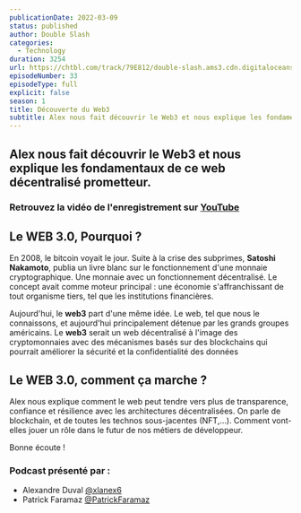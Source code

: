 ```yaml
---
publicationDate: 2022-03-09
status: published
author: Double Slash
categories:
  - Technology
duration: 3254
url: https://chtbl.com/track/79E812/double-slash.ams3.cdn.digitaloceanspaces.com/DS_033_web3.mp3
episodeNumber: 33
episodeType: full
explicit: false
season: 1
title: Découverte du Web3
subtitle: Alex nous fait découvrir le Web3 et nous explique les fondamentaux de ce web décentralisé prometteur.
---
```


## Alex nous fait découvrir le Web3 et nous explique les fondamentaux de ce web décentralisé prometteur.

### Retrouvez la vidéo de l'enregistrement sur [YouTube](https://youtu.be/A8yk7NT__HM)

## Le WEB 3.0, Pourquoi ?

En 2008, le bitcoin voyait le jour. Suite à la crise des subprimes, **Satoshi Nakamoto**, publia un livre blanc sur le fonctionnement d'une monnaie cryptographique. Une monnaie avec un fonctionnement décentralisé. Le concept avait comme moteur principal : une économie s'affranchissant de tout organisme tiers, tel que les institutions financières.

Aujourd'hui, le **web3** part d'une même idée. Le web, tel que nous le connaissons, et aujourd'hui principalement détenue par les grands groupes américains.
Le **web3** serait un web décentralisé à l'image des cryptomonnaies avec des mécanismes basés sur des blockchains qui pourrait améliorer la sécurité et la confidentialité des données


## Le WEB 3.0, comment ça marche ?


Alex nous explique comment le web peut tendre vers plus de transparence, confiance et résilience avec les architectures décentralisées.
On parle de blockchain, et de toutes les technos sous-jacentes (NFT,...). Comment vont-elles jouer un rôle dans le futur de nos métiers de développeur.

Bonne écoute !



### Podcast présenté par :

- Alexandre Duval [@xlanex6](https://twitter.com/xlanex6)
- Patrick Faramaz [@PatrickFaramaz](https://twitter.com/PatrickFaramaz)
